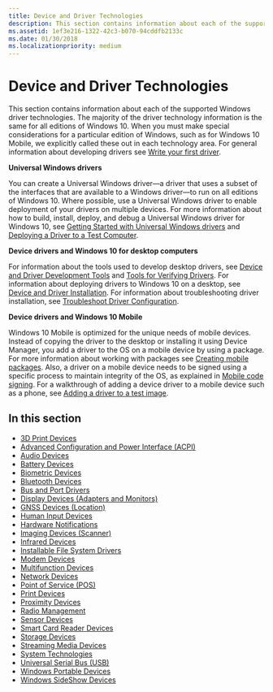 ```yaml
---
title: Device and Driver Technologies
description: This section contains information about each of the supported Windows driver technologies.
ms.assetid: 1ef3e216-1322-42c3-b070-94cddfb2133c
ms.date: 01/30/2018
ms.localizationpriority: medium
---
```


# Device and Driver Technologies


This section contains information about each of the supported Windows driver technologies. The majority of the driver technology information is the same for all editions of Windows 10. When you must make special considerations for a particular edition of Windows, such as for Windows 10 Mobile, we explicitly called these out in each technology area. For general information about developing drivers see [Write your first driver](https://msdn.microsoft.com/library/windows/hardware/ff554811).

**Universal Windows drivers**

You can create a Universal Windows driver—a driver that uses a subset of the interfaces that are available to a Windows driver—to run on all editions of Windows 10. Where possible, use a Universal Windows driver to enable deployment of your drivers on multiple devices. For more information about how to build, install, deploy, and debug a Universal Windows driver for Windows 10, see [Getting Started with Universal Windows drivers](https://msdn.microsoft.com/windows-drivers/develop/getting_started_with_universal_drivers) and [Deploying a Driver to a Test Computer](https://msdn.microsoft.com/windows-drivers/develop/deploying_a_driver_to_a_test_computer).

**Device drivers and Windows 10 for desktop computers**

For information about the tools used to develop desktop drivers, see [Device and Driver Development Tools](https://msdn.microsoft.com/library/windows/hardware/ff557553) and [Tools for Verifying Drivers](https://msdn.microsoft.com/library/windows/hardware/ff552969). For information about deploying drivers to Windows 10 on a desktop, see [Device and Driver Installation](https://msdn.microsoft.com/library/windows/hardware/dn653558). For information about troubleshooting driver installation, see [Troubleshoot Driver Configuration](https://msdn.microsoft.com/windows-drivers/develop/troubleshooting_configuration_of_driver_deployment__testing_and_debugging).

**Device drivers and Windows 10 Mobile**

Windows 10 Mobile is optimized for the unique needs of mobile devices. Instead of copying the driver to the desktop or installing it using Device Manager, you add a driver to the OS on a mobile device by using a package. For more information about working with packages see [Creating mobile packages](https://msdn.microsoft.com/library/dn756642). Also, a driver on a mobile device needs to be signed using a specific process to maintain integrity of the OS, as explained in [Mobile code signing](https://msdn.microsoft.com/library/windows/hardware/dn756634). For a walkthrough of adding a device driver to a mobile device such as a phone, see [Adding a driver to a test image](https://msdn.microsoft.com/library/windows/hardware/mt131832).

## In this section


-   [3D Print Devices](3dprint/index.md)
-   [Advanced Configuration and Power Interface (ACPI)](acpi/index.md)
-   [Audio Devices](https://msdn.microsoft.com/library/windows/hardware/ff537760)
-   [Battery Devices](https://msdn.microsoft.com/library/windows/hardware/ff536301)
-   [Biometric Devices](https://msdn.microsoft.com/library/windows/hardware/ff536448)
-   [Bluetooth Devices](https://msdn.microsoft.com/library/windows/hardware/ff536768)
-   [Bus and Port Drivers](https://msdn.microsoft.com/library/windows/hardware/ff557547)
-   [Display Devices (Adapters and Monitors)](https://msdn.microsoft.com/library/windows/hardware/ff569172)
-   [GNSS Devices (Location)](gnss/index.md)
-   [Human Input Devices](https://msdn.microsoft.com/library/windows/hardware/ff543301)
-   [Hardware Notifications](https://msdn.microsoft.com/library/windows/hardware/dn957503)
-   [Imaging Devices (Scanner)](image/index.md)
-   [Infrared Devices](https://msdn.microsoft.com/library/windows/hardware/ff539583)
-   [Installable File System Drivers](https://msdn.microsoft.com/library/windows/hardware/ff551834)
-   [Modem Devices](https://msdn.microsoft.com/library/windows/hardware/ff542573)
-   [Multifunction Devices](https://msdn.microsoft.com/library/windows/hardware/ff542743)
-   [Network Devices](https://docs.microsoft.com/windows-hardware/drivers/network)
-   [Point of Service (POS)](pos/index.md)
-   [Print Devices](print/index.md)
-   [Proximity Devices](https://msdn.microsoft.com/library/windows/hardware/dn905575)
-   [Radio Management](https://msdn.microsoft.com/library/windows/hardware/hh406615)
-   [Sensor Devices](https://msdn.microsoft.com/library/windows/hardware/ff545682)
-   [Smart Card Reader Devices](https://msdn.microsoft.com/library/windows/hardware/ff548914)
-   [Storage Devices](https://msdn.microsoft.com/library/windows/hardware/ff563893)
-   [Streaming Media Devices](stream/index.md)
-   [System Technologies](https://msdn.microsoft.com/library/windows/hardware/ff557564)
-   [Universal Serial Bus (USB)](https://docs.microsoft.com/windows-hardware/drivers/usbcon)
-   [Windows Portable Devices](https://msdn.microsoft.com/library/windows/hardware/ff597729)
-   [Windows SideShow Devices](https://msdn.microsoft.com/library/windows/hardware/ff548077)

 

 






